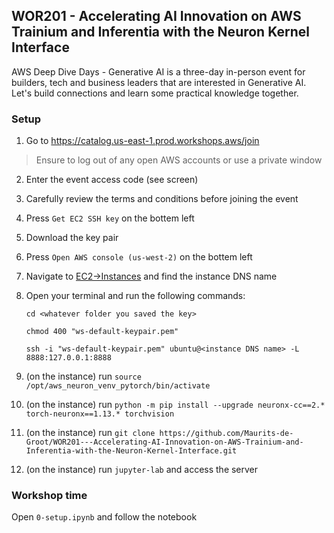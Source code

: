 WOR201 - Accelerating AI Innovation on AWS Trainium and Inferentia with the Neuron Kernel Interface
---
AWS Deep Dive Days - Generative AI is a three-day in-person event for builders, tech and business leaders that are interested in Generative AI. Let's build connections and learn some practical knowledge together.

### Setup

1. Go to https://catalog.us-east-1.prod.workshops.aws/join
> Ensure to log out of any open AWS accounts or use a private window
2. Enter the event access code (see screen)
3. Carefully review the terms and conditions before joining the event
4. Press `Get EC2 SSH key` on the bottem left
5. Download the key pair
6. Press `Open AWS console (us-west-2)` on the bottem left
7. Navigate to [EC2->Instances](https://us-west-2.console.aws.amazon.com/ec2/home?region=us-west-2#Instances:) and find the instance DNS name
8. Open your terminal and run the following commands:
    
    `cd <whatever folder you saved the key>`

    `chmod 400 "ws-default-keypair.pem"`

    `ssh -i "ws-default-keypair.pem" ubuntu@<instance DNS name> -L 8888:127.0.0.1:8888`

9. (on the instance) run `source /opt/aws_neuron_venv_pytorch/bin/activate`
10. (on the instance) run `python -m pip install --upgrade neuronx-cc==2.* torch-neuronx==1.13.* torchvision`
11. (on the instance) run `git clone https://github.com/Maurits-de-Groot/WOR201---Accelerating-AI-Innovation-on-AWS-Trainium-and-Inferentia-with-the-Neuron-Kernel-Interface.git`
12. (on the instance) run `jupyter-lab` and access the server

### Workshop time
Open `0-setup.ipynb` and follow the notebook
